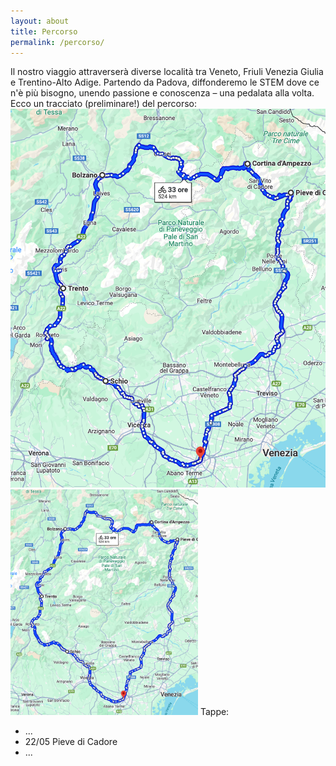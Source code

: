 ```yaml
---
layout: about
title: Percorso
permalink: /percorso/
---
```

Il nostro viaggio attraverserà diverse località tra Veneto, Friuli Venezia Giulia e Trentino-Alto Adige. Partendo da Padova, diffonderemo le STEM dove ce n'è più bisogno, unendo passione e conoscenza – una pedalata alla volta. Ecco un tracciato (preliminare!) del percorso:
![Alt text](percorso.png)
  <img src="percorso.png" alt="Percorso" width="300">
Tappe: 
- ...
- 22/05 Pieve di Cadore
- ...
